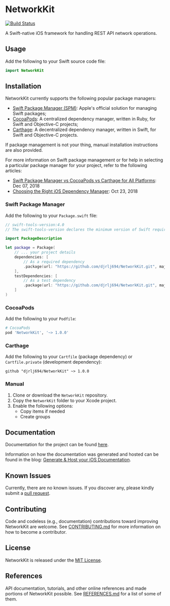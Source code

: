 # NetworkKit

[![Build Status](https://travis-ci.org/djrlj694/TravisCIBlog.svg?branch=master)](https://travis-ci.org/djrlj694/NetworkKit)

A Swift-native iOS framework for handling REST API network operations.

## Usage

Add the following to your Swift source code file:

```swift
import NetworkKit
```

## Installation

NetworkKit currently supports the following popular package managers:

* [Swift Package Manager (SPM)](https://swift.org/package-manager/): Apple's official solution for managing Swift packages; 
* [CocoaPods](https://cocoapods.org): A centralized dependency manager, written in Ruby, for Swift and Objective-C projects;
* [Carthage](https://github.com/Carthage/Carthage): A decentralized dependency manager, written in Swift, for Swift and Objective-C projects.

If package management is not your thing, manual installation instructions are also provided.

For more information on Swift package management or for help in selecting a particular package manager for your project, refer to the following articles:
* [Swift Package Manager vs CocoaPods vs Carthage for All Platforms](https://www.codementor.io/blog/swift-package-manager-5f85eqvygj): Dec 07, 2018
* [Choosing the Right iOS Dependency Manager](https://aimconsulting.com/insights/blog/choosing-the-right-ios-dependency-manager/): Oct 23, 2018

### Swift Package Manager

Add the following to your `Package.swift` file:

```swift
// swift-tools-version:4.0
// The swift-tools-version declares the minimum version of Swift required to build this package.

import PackageDescription

let package = Package(
    // ... your project details
    dependencies: [
        // As a required dependency
        .package(url: "https://github.com/djrlj694/NetworkKit.git", majorVersion: 1)
    ],
    testDependencies: [
        // As a test dependency
        .package(url: "https://github.com/djrlj694/NetworkKit.git", majorVersion: 1)
    ]
)
```

### CocoaPods

Add the following to your `Podfile`:

```ruby
# CocoaPods
pod 'NetworkKit', '~> 1.0.0'
```

### Carthage

Add the following to your `Cartfile` (package dependency) or `Cartfile.private` (development dependency):

```
github "djrlj694/NetworkKit" ~> 1.0.0
```

### Manual

1. Clone or download the `NetworkKit` repository.
2. Copy the `NetworkKit` folder to your Xcode project.
3. Enable the following options:
    -  Copy items if needed
    -  Create groups

## Documentation

Documentation for the project can be found [here](https://djrlj694.github.io/NetworkKit/).

Information on how the documentation was generated and hosted can be found in the blog: [Generate & Host your iOS Documentation](https://medium.com/@jonathan2457/generate-host-your-ios-documentation-39e21b382ce8).

## Known Issues

Currently, there are no known issues.  If you discover any, please kindly submit a [pull request](CONTRIBUTING.md).

## Contributing

Code and codeless (e.g., documentation) contributions toward improving NetworkKit are welcome. See [CONTRIBUTING.md](CONTRIBUTING.md) for more information on how to become a contributor.

## License

NetworkKit is released under the [MIT License](LICENSE.md).

## References

API documentation, tutorials, and other online references and made portions of NetworkKit possible.  See [REFERENCES.md](REFERENCES.md) for a list of some of them.
